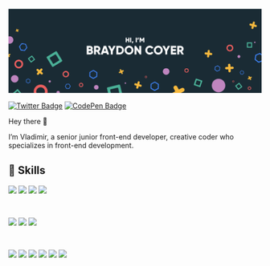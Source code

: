 [![Braydon's GitHub Banner](./assets/GitHubHeader.png)](https://braydoncoyer.dev)

[![Twitter Badge](https://img.shields.io/badge/Twitter-Profile-informational?style=flat&logo=twitter&logoColor=white&color=1CA2F1)](https://twitter.com/VladimirChase)
[![CodePen Badge](https://img.shields.io/badge/CodePen-Profile-informational?style=flat&logo=codepen&logoColor=white&color=black)](https://codepen.io/GuiderWG)

Hey there 👋

I’m Vladimir, a senior junior front-end developer, creative coder who specializes in front-end development.
<br>

## 💼 Skills

![](https://img.shields.io/badge/Code-React-informational?style=flat&logo=react&logoColor=white&color=61DAFB)
![](https://img.shields.io/badge/Code-Redux-informational?style=flat&logo=Redux&logoColor=white&color=764ABC)
![](https://img.shields.io/badge/Code-Gatsby-informational?style=flat&logo=gatsby&logoColor=white&color=663399)
![](https://img.shields.io/badge/Code-JavaScript-informational?style=flat&logo=JavaScript&logoColor=white&color=EFD81D)

<br>

![](https://img.shields.io/badge/Style-CSS-informational?style=flat&logo=css3&logoColor=white&color=264DE4)
![](https://img.shields.io/badge/Style-Sass-informational?style=flat&logo=Sass&logoColor=white&color=C76494)
![](https://img.shields.io/badge/Style-bootstrap-informational?style=flat&logo=bootstrap&logoColor=white&color=533C78)

<br>

![](https://img.shields.io/badge/Tools-NPM-informational?style=flat&logo=npm&logoColor=white&color=CB3837)
![](https://img.shields.io/badge/Tools-yarn-informational?style=flat&logo=yarn&logoColor=white&color=2C8EBB)
![](https://img.shields.io/badge/Tools-Photoshop-informational?style=flat&logo=Adobe-Photoshop&logoColor=white&color=001D34)
![](https://img.shields.io/badge/Tools-Figma-informational?style=flat&logo=figma&logoColor=white&color=0FA958)
![](https://img.shields.io/badge/Tools-GitHub-informational?style=flat&logo=GitHub&logoColor=white&color=000000)
![](https://img.shields.io/badge/Tools-Bitbucket-informational?style=flat&logo=Bitbucket&logoColor=white&color=0052CC)

